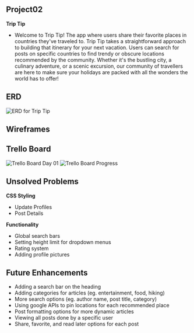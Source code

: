 ## Project02

**Trip Tip**
* Welcome to Trip Tip! The app where users share their favorite places in countries they've traveled to. Trip Tip takes a straightforward approach to building that itinerary for your next vacation. Users can search for posts on specific countries to find trendy or obscure locations recommended by the community. Whether it's the bustling city, a culinary adventure, or a scenic excursion, our community of travellers are here to make sure your holidays are packed with all the wonders the world has to offer! 

## ERD
![ERD for Trip Tip](https://imgur.com/dqN7Wf7.png)

## Wireframes


## Trello Board

![Trello Board Day 01](https://imgur.com/DCXkBqV.png)
![Trello Board Progress](https://imgur.com/7AtGRh8.png)

## Unsolved Problems

**CSS Styling**
* Update Profiles
* Post Details

**Functionality**
* Global search bars
* Setting height limit for dropdown menus
* Rating system
* Adding profile pictures

## Future Enhancements

* Adding a search bar on the heading
* Adding categories for articles (eg. entertainment, food, hiking)
* More search options (eg. author name, post title, category)
* Using google APIs to pin locations for each recommended place
* Post formatting options for more dynamic articles
* Viewing all posts done by a specific user
* Share, favorite, and read later options for each post
